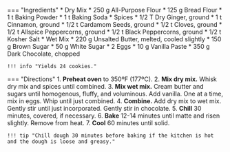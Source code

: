 === "Ingredients"
    * Dry Mix
        * 250 g All-Purpose Flour
        * 125 g Bread Flour
        * 1 t Baking Powder
        * 1 t Baking Soda
    * Spices
        * 1/2 T Dry Ginger, ground
        * 1 t Cinnamon, ground
        * 1/2 t Cardamom Seeds, ground
        * 1/2 t Cloves, ground
        * 1/2 t Allspice Peppercorns, ground
        * 1/2 t Black Peppercorns, ground
        * 1/2 t Kosher Salt
    * Wet Mix
        * 220 g Unsalted Butter, melted, cooled slightly
        * 150 g Brown Sugar
        * 50 g White Sugar
        * 2 Eggs
        * 10 g Vanilla Paste
        * 350 g Dark Chocolate, chopped

    !!! info "Yields 24 cookies."

=== "Directions"
    1. **Preheat oven** to 350ºF (177ºC).
    2. **Mix dry mix.** Whisk dry mix and spices until combined.
    3. **Mix wet mix.** Cream butter and sugars until homogenous, fluffy, and voluminous. Add vanilla. One at a time, mix in eggs. Whip until just combined.
    4. **Combine.** Add dry mix to wet mix. Gently stir until just incorporated. Gently stir in chocolate.
    5. **Chill** 30 minutes, covered, if necessary.
    6. **Bake** 12-14 minutes until matte and risen slightly. Remove from heat.
    7. **Cool** 60 minutes until solid.

    !!! tip "Chill dough 30 minutes before baking if the kitchen is hot and the dough is loose and greasy."

[^1]:
    Adarme, Adrianna. ["Chai Masala Chocolate Chip Cookies."](https://www.acozykitchen.com/chai-chocolate-chip-cookies#wprm-recipe-container-38047) *A Cozy Kitchen.* 19 October 2017.
[^2]:
    Mostrom, Lindsay. ["The Best Soft Chocolate Chip Cookies."](https://pinchofyum.com/the-best-soft-chocolate-chip-cookies) *Pinch of Yum.* 11 May 2015.
